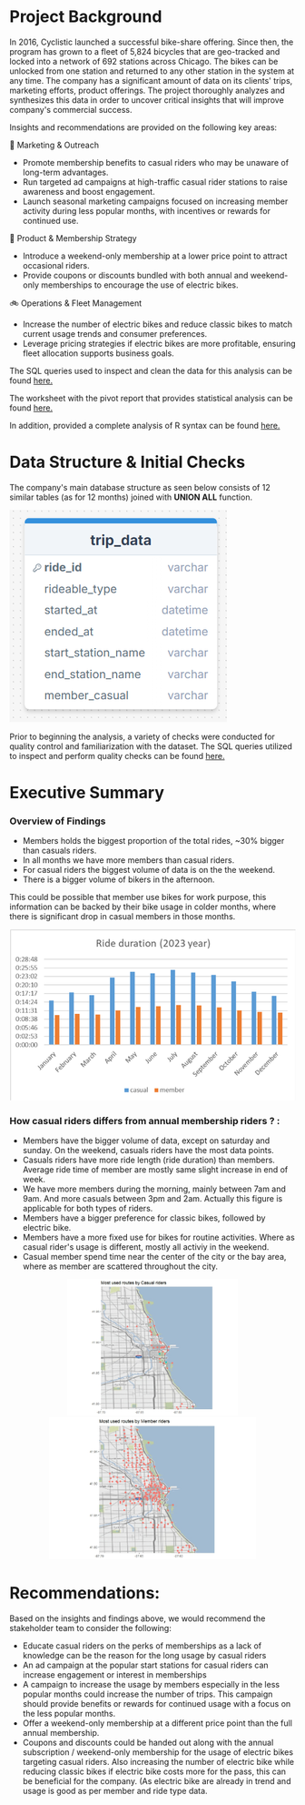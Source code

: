 # Project Background
In 2016, Cyclistic launched a successful bike-share offering. Since then, the program has grown to a fleet of 5,824 bicycles that are geo-tracked and locked into a network of 692 stations across Chicago. The bikes can be unlocked from one station and returned to any other station in the system at any time. The company has a significant amount of data on its clients' trips, marketing efforts, product offerings. The project thoroughly analyzes and synthesizes this data in order to uncover critical insights that will improve company's commercial success. 


Insights and recommendations are provided on the following key areas:

📣 Marketing & Outreach
- Promote membership benefits to casual riders who may be unaware of long-term advantages.
- Run targeted ad campaigns at high-traffic casual rider stations to raise awareness and boost engagement.
- Launch seasonal marketing campaigns focused on increasing member activity during less popular months, with incentives or rewards for continued use.

🧩 Product & Membership Strategy
- Introduce a weekend-only membership at a lower price point to attract occasional riders.
- Provide coupons or discounts bundled with both annual and weekend-only memberships to encourage the use of electric bikes.

🚲 Operations & Fleet Management
- Increase the number of electric bikes and reduce classic bikes to match current usage trends and consumer preferences.
- Leverage pricing strategies if electric bikes are more profitable, ensuring fleet allocation supports business goals.


The SQL queries used to inspect and clean the data for this analysis can be found [here.](https://github.com/nourlybeque/Cyclistic-Bike-Share-Project/blob/34c9359674a6806a3e6eab5cbbbd535032b41e54/Cyclistic%20Bike-Share%20Project/sql_cyclistic/sql_key_findings_cyclistic.docx)

The worksheet with the pivot report that provides statistical analysis can be found [here.](https://github.com/nourlybeque/Cyclistic-Bike-Share-Project/blob/7883c8bbb0bce3346259e3c0208c4f9edc7627fc/Cyclistic%20Bike-Share%20Project/excel_cyclistic/excel_pivot_cyclistic.xlsx)

In addition, provided a complete analysis of R syntax can be found [here.](https://github.com/nourlybeque/Cyclistic-Bike-Share-Project/blob/7883c8bbb0bce3346259e3c0208c4f9edc7627fc/Cyclistic%20Bike-Share%20Project/rstudio_cyclistic/rscripts_cyclistic.Rmd)



# Data Structure & Initial Checks

The company's main database structure as seen below consists of 12 similar tables (as for 12 months) joined with **UNION ALL** function.

![ERD](https://github.com/nourlybeque/Cyclistic-Bike-Share-Project/blob/37616e801edb905edbc1c835465f6b9c559d3bce/Cyclistic%20Bike-Share%20Project/sql_cyclistic/ERD_cyclistic.png)

Prior to beginning the analysis, a variety of checks were conducted for quality control and familiarization with the dataset. The SQL queries utilized to inspect and perform quality checks can be found [here.](https://github.com/nourlybeque/Cyclistic-Bike-Share-Project/blob/3b2642a0e4c54fc5a8a94f92a857ddb579f50d3c/Cyclistic%20Bike-Share%20Project/sql_cyclistic/1_Prepare_phase(Union_All_SQLquery).sql)



# Executive Summary

### Overview of Findings

- Members holds the biggest proportion of the total rides, ~30% bigger than casuals riders.
- In all months we have more members than casual riders.
- For casual riders the biggest volume of data is on the the weekend.
- There is a bigger volume of bikers in the afternoon.

This could be possible that member use bikes for work purpose, this information can be backed by their bike usage in colder months, where there is significant drop in casual members in those months.

![diagram](https://github.com/nourlybeque/Cyclistic-Bike-Share-Project/blob/3036dcc3d9ecb8109f9708b445bbd86bd0278f9e/Cyclistic%20Bike-Share%20Project/excel_cyclistic/diagram_cyclistic.png)





### How casual riders differs from annual membership riders ? :

- Members have the bigger volume of data, except on saturday and sunday. On the weekend, casuals riders have the most data points.
- Casuals riders have more ride length (ride duration) than members. Average ride time of member are mostly same slight increase in end of week.
- We have more members during the morning, mainly between 7am and 9am. And more casuals between 3pm and 2am. Actually this figure is applicable for both types of riders.
- Members have a bigger preference for classic bikes, followed by electric bike.
- Members have a more fixed use for bikes for routine activities. Where as casual rider's usage is different, mostly all activiy in the weekend.
- Casual member spend time near the center of the city or the bay area, where as member are scattered throughout the city.


<p align="center">
  <img src="https://github.com/nourlybeque/Cyclistic-Bike-Share-Project/blob/4e0a7321e7b5510c655d73cd65e8440bf46ec271/Cyclistic%20Bike-Share%20Project/rstudio_cyclistic/Rplot9.jpeg" width="300"/>
  <img src="https://github.com/nourlybeque/Cyclistic-Bike-Share-Project/blob/4e0a7321e7b5510c655d73cd65e8440bf46ec271/Cyclistic%20Bike-Share%20Project/rstudio_cyclistic/Rplot10.jpeg" height="250"/>
</p>



# Recommendations:

Based on the insights and findings above, we would recommend the stakeholder team to consider the following: 

- Educate casual riders on the perks of memberships as a lack of knowledge can be the reason for the long usage by casual riders
- An ad campaign at the popular start stations for casual riders can increase engagement or interest in memberships
- A campaign to increase the usage by members especially in the less popular months could increase the number of trips. This campaign should provide benefits or rewards for continued usage with a focus on the less popular months.
- Offer a weekend-only membership at a different price point than the full annual membership.
- Coupons and discounts could be handed out along with the annual subscription / weekend-only membership for the usage of electric bikes targeting casual riders. Also increasing the number of electric bike while reducing classic bikes if electric bike costs more for the pass, this can be beneficial for the company. (As electric bike are already in trend and usage is good as per member and ride type data.

